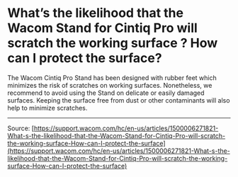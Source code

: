 # What’s the likelihood that the Wacom Stand for Cintiq Pro will scratch the working surface ? How can I protect the surface?

The Wacom Cintiq Pro Stand has been designed with rubber feet which minimizes the risk of scratches on working surfaces. Nonetheless, we recommend to avoid using the Stand on delicate or easily damaged surfaces. Keeping the surface free from dust or other contaminants will also help to minimize scratches.

---
Source: [https://support.wacom.com/hc/en-us/articles/1500006271821-What-s-the-likelihood-that-the-Wacom-Stand-for-Cintiq-Pro-will-scratch-the-working-surface-How-can-I-protect-the-surface](https://support.wacom.com/hc/en-us/articles/1500006271821-What-s-the-likelihood-that-the-Wacom-Stand-for-Cintiq-Pro-will-scratch-the-working-surface-How-can-I-protect-the-surface)

